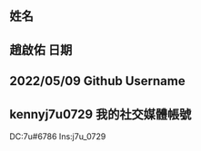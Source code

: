 姓名
----
趙啟佑
日期
----
2022/05/09
Github Username
---------------
kennyj7u0729
我的社交媒體帳號
---------------
DC:7u#6786
Ins:j7u_0729
